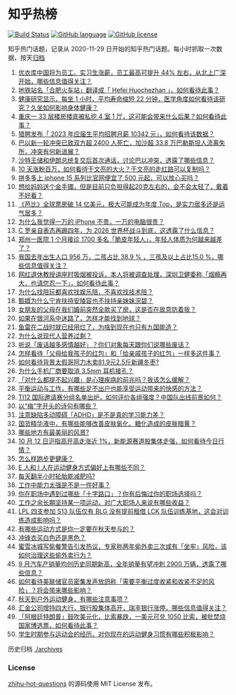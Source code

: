 # 知乎热榜
[![Build Status](https://github.com/ToWeLong/zhihu-hot-questions/workflows/CI/badge.svg)](https://github.com/ToWeLong/zhihu-hot-questions/actions)
[![GitHub language](https://img.shields.io/badge/language-golang-orange.svg)](https://golang.org/)
[![GitHub license](https://img.shields.io/github/license/ToWeLong/zhihu-hot-questions)](https://github.com/ToWeLong/zhihu-hot-questions/blob/main/LICENSE)

知乎热门话题，记录从 2020-11-29 日开始的知乎热门话题。每小时抓取一次数据，按天[归档](./archives)

<!-- BEGIN -->

1. [优衣库中国将为员工、实习生涨薪，员工最高可提升 44% 左右，从北上广深开始，哪些信息值得关注？](https://www.zhihu.com/question/625623841)
1. [地铁站名「合肥火车站」翻译成「 Hefei Huochezhan 」，如何看待此事？](https://www.zhihu.com/question/625623423)
1. [健康研究显示，每坐 1 小时，平均寿命缩短 22 分钟，医学角度如何看待该研究？久坐如何影响身体健康？](https://www.zhihu.com/question/625591049)
1. [重庆一 33 层楼房楼底被私挖 4 室 1 厅，这可能会带来什么后果？如何看待此事？](https://www.zhihu.com/question/625268112)
1. [猎聘发布「 2023 年应届生平均招聘月薪 10342 元」，如何看待该数据？](https://www.zhihu.com/question/625750695)
1. [巴以新一轮冲突已致双方超 2400 人死亡，加沙超 33.8 万巴勒斯坦人流离失所，冲突有何新进展？](https://www.zhihu.com/question/625757136)
1. [沙特王储和伊朗总统复交后首次通话，讨论巴以冲突，透露了哪些信息？](https://www.zhihu.com/question/625744453)
1. [10 天涨粉百万，如何看待于文亮的大火？于文亮的走红路可以复制吗？](https://www.zhihu.com/question/625521017)
1. [拼多多上 iphone 15 系列比官网便宜了 500 元起，可以放心买吗？](https://www.zhihu.com/question/625614092)
1. [想给妈妈送个金手镯，但是目前只负担得起20克左右的，会不会太轻了，戴着不好看？](https://www.zhihu.com/question/621795314)
1. [《芭比》全球票房破 14 亿美元，极大可能成为年度 Top，是实力居多还是运气居多？](https://www.zhihu.com/question/624770434)
1. [为什么我觉得一万的 iPhone 不贵，一万的电脑很贵？](https://www.zhihu.com/question/624158889)
1. [C 罗亲自表态再踢四年，为 2026 世界杯战斗到底，这透露了什么信息？](https://www.zhihu.com/question/625589556)
1. [郑州一医院 1 个月接诊 1700 多名「脆皮年轻人」，年轻人体质为何越来越差了？](https://www.zhihu.com/question/625464349)
1. [我国去年出生人口 956 万，二孩占比 38.9 % ，三孩及以上占比15.0 %，哪些信息值得关注？](https://www.zhihu.com/question/625777121)
1. [网红退休教授讲座时吸烟被投诉，本人将被调查处理，深圳卫健委称「烟瘾再大，也请您忍一下」，如何看待此事？](https://www.zhihu.com/question/625625156)
1. [为什么找陪玩都喜欢找娱乐陪，不喜欢找技术陪？](https://www.zhihu.com/question/452683375)
1. [甄嬛为什么宁肯扶持安陵容也不扶持亲妹妹浣碧？](https://www.zhihu.com/question/625320654)
1. [女朋友的父母在我们婚前突然全款买了房，这是否在故意防着我？](https://www.zhihu.com/question/625467685)
1. [如果在银河系中迷路了，怎样才能找到地球？](https://www.zhihu.com/question/274084212)
1. [鱼雷在二战时就已经用烂了，为啥到现在也只有九国能造？](https://www.zhihu.com/question/625014488)
1. [为什么说现代人营养过剩？](https://www.zhihu.com/question/625465764)
1. [听说「废话越多感情越好」？你们对象每天跟你们说哪些废话？](https://www.zhihu.com/question/611626092)
1. [怎样看待「父母给我孩子的红包」和「给亲戚孩子的红包」一样多这件事？](https://www.zhihu.com/question/624724212)
1. [如何看待背景太假哥阿力木卖81.9元2.5斤新疆冬枣?](https://www.zhihu.com/question/623102272)
1. [为什么手机厂商要取消 3.5mm 耳机接孔？](https://www.zhihu.com/question/581764761)
1. [「对什么都提不起兴趣」是心理疾病的前兆吗？我该怎么缓解？](https://www.zhihu.com/question/625554325)
1. [平衡运动与工作，有哪些足不出户也能享受运动带来的快感的方法？](https://www.zhihu.com/question/622160112)
1. [TI12 国际邀请赛分组名单出炉，如何评价各组强度？中国队出线前景如何？](https://www.zhihu.com/question/625599121)
1. [以“梅”字开头的诗句有哪些？](https://www.zhihu.com/question/625745846)
1. [注意缺陷多动障碍「ADHD」是不是真的学习能力差？](https://www.zhihu.com/question/616706494)
1. [国货精华液中，有哪些能够改善皮肤氧化、糖化造成的皮肤暗黄？](https://www.zhihu.com/question/618787261)
1. [哪些地方有最美丽的风景?](https://www.zhihu.com/question/624725331)
1. [10 月 12 日沪指高开高走涨近 1%，新能源赛道股集体走强，如何看待今日行情？](https://www.zhihu.com/question/625750084)
1. [怎么样跑步更健康？](https://www.zhihu.com/question/624434711)
1. [E 人和 I 人在运动健身方式偏好上有哪些不同？](https://www.zhihu.com/question/623675592)
1. [每天翻半小时轮胎能减肥吗?](https://www.zhihu.com/question/622462394)
1. [工作中能力太强是不是一件好事？](https://www.zhihu.com/question/620710969)
1. [你在职场中遇到过哪些「十字路口」？你有后悔过你的职场选择吗？](https://www.zhihu.com/question/622549940)
1. [工作之余长期坚持某一项运动，对广大职场人来说有哪些收益？](https://www.zhihu.com/question/622740560)
1. [LPL 四支参加 S13 队伍仅有 BLG 没有提前租借 LCK 队伍训练基地，这会对训练造成影响吗？](https://www.zhihu.com/question/625576329)
1. [有哪些运动方式是你一定要在秋天参与的？](https://www.zhihu.com/question/622740528)
1. [冲锋衣买白色还是黑色？](https://www.zhihu.com/question/621972885)
1. [蜜雪冰城写偷餐警告引发热议，专家称两年偷外卖三次或有「坐牢」风险，该如何治理这些偷外卖行为？](https://www.zhihu.com/question/625752679)
1. [9 月汽车产销量均创历史同期新高，全年销量有望冲刺 2900 万辆，透露了哪些信息？](https://www.zhihu.com/question/625642715)
1. [如何看待美联储官员密集发声放鸽称「需要平衡过度收紧和收紧不足的风险」？将会带来哪些影响？](https://www.zhihu.com/question/625747100)
1. [秋天到户外运动健身，有哪些注意事项？](https://www.zhihu.com/question/622740532)
1. [汇金公司增持四大行，银行股集体高开，瑞丰银行涨停，哪些信息值得关注？](https://www.zhihu.com/question/625752577)
1. [「阿根廷特朗普」鼓吹美元化，比索暴跌，一美元可兑 1050 比索，被批焚烧国家博选票，如何看待此事？](https://www.zhihu.com/question/625749892)
1. [学生时期参与运动会的经历，对你现在的运动健身习惯有哪些积极影响？](https://www.zhihu.com/question/622740555)

<!-- END -->

历史归档 [./archives](./archives)


### License
[zhihu-hot-questions](https://github.com/towelong/zhihu-hot-questions) 的源码使用 MIT License 发布。